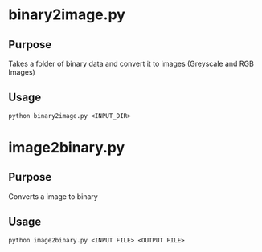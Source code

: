 # binary2image.py

## Purpose
Takes a folder of binary data and convert it to images (Greyscale and RGB Images)

## Usage
```
python binary2image.py <INPUT_DIR>
```

# image2binary.py

## Purpose
Converts a image to binary

## Usage
```
python image2binary.py <INPUT FILE> <OUTPUT FILE>
```
